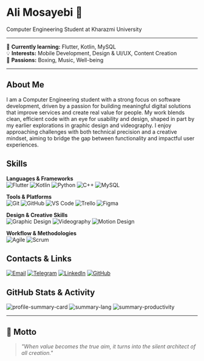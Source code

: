 # Ali Mosayebi 👋

Computer Engineering Student at Kharazmi University

---

🌱 **Currently learning:** Flutter, Kotlin, MySQL  
💡 **Interests:** Mobile Development, Design & UI/UX, Content Creation  
💪 **Passions:** Boxing, Music, Well-being  

---


## About Me

I am a Computer Engineering student with a strong focus on software development, driven by a passion for building meaningful digital solutions that improve services and create real value for people. My work blends clean, efficient code with an eye for usability and design, shaped in part by my earlier explorations in graphic design and videography. I enjoy approaching challenges with both technical precision and a creative mindset, aiming to bridge the gap between functionality and impactful user experiences.

## Skills

**Languages & Frameworks**  
![Flutter](https://img.shields.io/badge/Flutter-02569B?style=for-the-badge&logo=flutter&logoColor=white)
![Kotlin](https://img.shields.io/badge/Kotlin-0095D5?style=for-the-badge&logo=kotlin&logoColor=white)
![Python](https://img.shields.io/badge/Python-3776AB?style=for-the-badge&logo=python&logoColor=white)
![C++](https://img.shields.io/badge/C++-00599C?style=for-the-badge&logo=cplusplus&logoColor=white)
![MySQL](https://img.shields.io/badge/MySQL-4479A1?style=for-the-badge&logo=mysql&logoColor=white)


**Tools & Platforms**  
![Git](https://img.shields.io/badge/Git-F05032?style=for-the-badge&logo=git&logoColor=white)
![GitHub](https://img.shields.io/badge/GitHub-181717?style=for-the-badge&logo=github&logoColor=white)
![VS Code](https://img.shields.io/badge/VS%20Code-007ACC?style=for-the-badge&logo=visualstudiocode&logoColor=white)
![Trello](https://img.shields.io/badge/Trello-0052CC?style=for-the-badge&logo=trello&logoColor=white)
![Figma](https://img.shields.io/badge/Figma-F24E1E?style=for-the-badge&logo=figma&logoColor=white)

**Design & Creative Skills**  
![Graphic Design](https://img.shields.io/badge/Graphic%20Design-FF6F61?style=for-the-badge&logoColor=white)
![Videography](https://img.shields.io/badge/Videography-FFB400?style=for-the-badge&logoColor=white)
![Motion Design](https://img.shields.io/badge/Motion%20Design-8E44AD?style=for-the-badge&logoColor=white)

**Workflow & Methodologies**  
![Agile](https://img.shields.io/badge/Agile-2496ED?style=for-the-badge&logo=agile&logoColor=white)
![Scrum](https://img.shields.io/badge/Scrum-6DB33F?style=for-the-badge&logo=scrumalliance&logoColor=white)


## Contacts & Links

[![Email](https://img.shields.io/badge/Email-D14836?style=for-the-badge&logo=gmail&logoColor=white)](mailto:amosayebi04@gmail.com)
[![Telegram](https://img.shields.io/badge/Telegram-26A5E4?style=for-the-badge&logo=telegram&logoColor=white)](https://t.me/AMosayebi)
[![LinkedIn](https://img.shields.io/badge/LinkedIn-0077B5?style=for-the-badge&logo=linkedin&logoColor=white)](https://www.linkedin.com/in/ali-mosayebi-b951b9342/)
[![GitHub](https://img.shields.io/badge/GitHub-181717?style=for-the-badge&logo=github&logoColor=white)](https://github.com/Ali-Mosayebi04)

## GitHub Stats & Activity

![profile-summary-card](https://github-profile-summary-cards.vercel.app/api/cards/profile-details?username=Ali-Mosayebi04&theme=radical)
![summary-lang](https://github-profile-summary-cards.vercel.app/api/cards/most-commit-language?username=Ali-Mosayebi04&theme=radical)
![summary-productivity](https://github-profile-summary-cards.vercel.app/api/cards/productive-time?username=Ali-Mosayebi04&theme=radical&utcOffset=4)

---

## 📜 Motto

> *"When value becomes the true aim, it turns into the silent architect of all creation."*  
